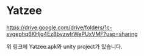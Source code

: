 # Yatzee
https://drive.google.com/drive/folders/1c-svgephq6KHjg4Ez8byzwlrWePUxVMF?usp=sharing

위 링크에 Yatzee.apk와 unity project가 있습니다.
